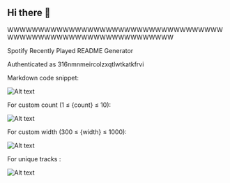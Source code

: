 ## Hi there 👋

<!--
**Nimish05Z/Nimish05Z** is a ✨ _special_ ✨ repository because its `README.md` (this file) appears on your GitHub profile.

Here are some ideas to get you started:

- 🔭 I’m currently working on ...
- 🌱 I’m currently learning ...
- 👯 I’m looking to collaborate on ...
- 🤔 I’m looking for help with ...
- 💬 Ask me about ...
- 📫 How to reach me: ...
- 😄 Pronouns: ...
- ⚡ Fun fact: ...
-->

WWWWWWWWWWWWWWWWWWWWWWWWWWWWWWWWWWWWWWWWWWWWWWWWWWWWWWWWWWWWWW

Spotify Recently Played README Generator

Authenticated as 316nmnmeircolzxqtlwtkatkfrvi

Markdown code snippet:

![Alt text](https://spotify-recently-played-readme.vercel.app/api?user=316nmnmeircolzxqtlwtkatkfrvi)

For custom count (1 ≤ {count} ≤ 10):

![Alt text](https://spotify-recently-played-readme.vercel.app/api?user=316nmnmeircolzxqtlwtkatkfrvi&count={5})

For custom width (300 ≤ {width} ≤ 1000):

![Alt text](https://spotify-recently-played-readme.vercel.app/api?user=316nmnmeircolzxqtlwtkatkfrvi&width={500})

For unique tracks :

![Alt text](https://spotify-recently-played-readme.vercel.app/api?user=316nmnmeircolzxqtlwtkatkfrvi&unique={true|1|on|yes})
